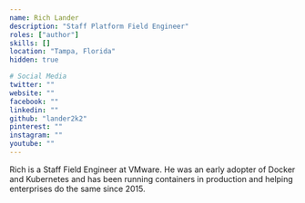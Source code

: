 ```yaml
---
name: Rich Lander
description: "Staff Platform Field Engineer"
roles: ["author"]
skills: []
location: "Tampa, Florida"
hidden: true

# Social Media 
twitter: ""
website: ""
facebook: ""
linkedin: ""
github: "lander2k2"
pinterest: ""
instagram: ""
youtube: ""
---
```

<!-- markdownlint-disable MD041-->
Rich is a Staff Field Engineer at VMware.  He was an early adopter of Docker and Kubernetes and has been running containers in production and helping enterprises do the same since 2015.

